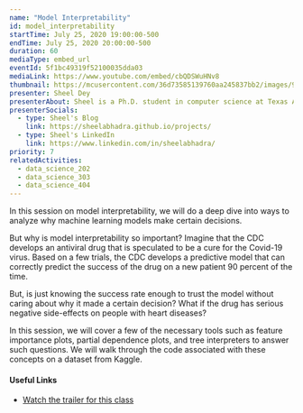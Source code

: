 ```yaml
---
name: "Model Interpretability"
id: model_interpretability
startTime: July 25, 2020 19:00:00-500
endTime: July 25, 2020 20:00:00-500
duration: 60
mediaType: embed_url
eventId: 5f1bc49319f52100035dda03
mediaLink: https://www.youtube.com/embed/cbQDSWuHNv8
thumbnail: https://mcusercontent.com/36d73585139760aa245837bb2/images/907ef44b-9d6c-478c-baa4-5ef79cbb9901.jpeg
presenter: Sheel Dey
presenterAbout: Sheel is a Ph.D. student in computer science at Texas A&M University, working at the intersection of reinforcement learning and robotics. He has won the TAMIDS data science competitions (grad division) in 2019 and 2020.
presenterSocials:
  - type: Sheel's Blog
    link: https://sheelabhadra.github.io/projects/
  - type: Sheel's LinkedIn
    link: https://www.linkedin.com/in/sheelabhadra/
priority: 7
relatedActivities:
  - data_science_202
  - data_science_303
  - data_science_404
---
```


In this session on model interpretability, we will do a deep dive into ways to analyze why machine learning models make certain decisions.

But why is model interpretability so important? Imagine that the CDC develops an antiviral drug that is speculated to be a cure for the Covid-19 virus. Based on a few trials, the CDC develops a predictive model that can correctly predict the success of the drug on a new patient 90 percent of the time.

But, is just knowing the success rate enough to trust the model without caring about why it made a certain decision? What if the drug has serious negative side-effects on people with heart diseases?

In this session, we will cover a few of the necessary tools such as feature importance plots, partial dependence plots, and tree interpreters to answer such questions. We will walk through the code associated with these concepts on a dataset from Kaggle.

#### Useful Links
- [Watch the trailer for this class](https://www.youtube.com/watch?v=O4w0cE2rmTk)